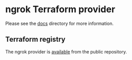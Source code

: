 # ngrok Terraform provider

Please see the [docs](docs/index.md) directory for more information.

## Terraform registry

The ngrok provider is [available](https://registry.terraform.io/providers/ngrok/ngrok/latest) from the public repository.
